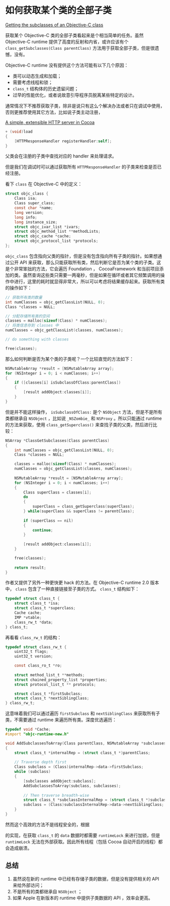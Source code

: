 # 如何获取某个类的全部子类 

[Getting the subclasses of an Objective-C class](https://www.cocoawithlove.com/2010/01/getting-subclasses-of-objective-c-class.html)

获取某个 Objective-C 类的全部子类看起来是个相当简单的任务。虽然 Objective-C runtime 提供了高度的反射和内省，或许应该有个 `class_getSubclasses(Class parentClass)`  方法用于获取全部子类，但是很遗憾，没有。

Objective-C runtime 没有提供这个方法可能有以下几个原因：

- 类可以动态生成和加载；
- 需要考虑线程和锁；
- `class_t` 结构体的历史遗留问题；
- 过早的性能优化，或者说故意引导程序员脱离某些特定的设计。

通常情况下不推荐获取子类，除非是说只有这么个解决办法或者只在调试中使用，否则更推荐使用其它方法，比如说子类主动注册，

[A simple, extensible HTTP server in Cocoa](https://www.cocoawithlove.com/2009/07/simple-extensible-http-server-in-cocoa.html)

```objectivec
+ (void)load
{
    [HTTPResponseHandler registerHandler:self];
}
```

父类会在注册的子类中查找对应的 handler 来处理请求。

但是我们在调试时可以通过获取所有 `HTTPResponseHandler` 的子类来检查是否已经注册。

看下 `class` 在 Objective-C 中的定义：

```objectivec
struct objc_class {
    Class isa;
    Class super_class;
    const char *name;
    long version;
    long info;
    long instance_size;
    struct objc_ivar_list *ivars;
    struct objc_method_list **methodLists;
    struct objc_cache *cache;
    struct objc_protocol_list *protocols;
};
```

`objc_class` 包含指向父类的指针，但是没有包含指向所有子类的指针。如果想通过公开 API 来获取，那么只能获取所有类，然后判断它是否为某个类的子类。这是个非常笨拙的方法，它会遍历 Foundation ， CocoaFramework 和当前项目添加的类。虽然查询这些类只需要一两毫秒，但是如果在循环或者其它频繁调用的操作中进行，这里的耗时就显得非常大，所以可以考虑将结果缓存起来。获取所有类的操作如下：

```objectivec
// 获取所有类的数量
int numClasses = objc_getClassList(NULL, 0);
Class *classes = NULL;

// 分配存储所有类的空间
classes = malloc(sizeof(Class) * numClasses);
// 将类信息存到 classes 中
numClasses = objc_getClassList(classes, numClasses);

// do something with classes

free(classes);
```

那么如何判断是否为某个类的子类呢？一个比较直觉的方法如下：

```objectivec
NSMutableArray *result = [NSMutableArray array];
for (NSInteger i = 0; i < numClasses; i++)
{
    if ([classes[i] isSubclassOfClass:parentClass])
    {
        [result addObject:classes[i]];
    }
}
```

但是并不能这样操作， `isSubclassOfClass:` 是个 `NSObject` 方法，但是不是所有类都继承自 `NSObject` ，比如说 `_NSZombie_` 和 `NSProxy` 。所以只能通过 runtime 的方法来获取，使用 `class_getSuperclass()` 来查找子类的父类，然后进行比较：

```objectivec
NSArray *ClassGetSubclasses(Class parentClass)
{
    int numClasses = objc_getClassList(NULL, 0);
    Class *classes = NULL;

    classes = malloc(sizeof(Class) * numClasses);
    numClasses = objc_getClassList(classes, numClasses);
    
    NSMutableArray *result = [NSMutableArray array];
    for (NSInteger i = 0; i < numClasses; i++)
    {
        Class superClass = classes[i];
        do
        {
            superClass = class_getSuperclass(superClass);
        } while(superClass && superClass != parentClass);
        
        if (superClass == nil)
        {
            continue;
        }
        
        [result addObject:classes[i]];
    }

    free(classes);
    
    return result;
}
```

作者又提供了另外一种更快更 hack 的方法。在 Objective-C runtime 2.0 版本中， `class` 包含了一种直接链接至子类的方式。 `class_t` 结构如下：

```objectivec
typedef struct class_t {
    struct class_t *isa;
    struct class_t *superclass;
    Cache cache;
    IMP *vtable;
    class_rw_t *data;
} class_t;
```

再看看 `class_rw_t` 的结构：

```objectivec
typedef struct class_rw_t {
    uint32_t flags;
    uint32_t version;

    const class_ro_t *ro;
    
    struct method_list_t **methods;
    struct chained_property_list *properties;
    struct protocol_list_t ** protocols;

    struct class_t *firstSubclass;
    struct class_t *nextSiblingClass;
} class_rw_t;
```

这意味着我们可以通过遍历 `firstSubclass` 和 `nextSiblingClass` 来获取所有子类，不需要通过 runtime 来遍历所有类。深度优选遍历：

```objectivec
typedef void *Cache;
#import "objc-runtime-new.h"

void AddSubclassesToArray(Class parentClass, NSMutableArray *subclasses)
{
    struct class_t *internalRep = (struct class_t *)parentClass;
    
    // Traverse depth first
    Class subclass = (Class)internalRep->data->firstSubclass;
    while (subclass)
    {
        [subclasses addObject:subclass];
        AddSubclassesToArray(subclass, subclasses);
    
        // Then traverse breadth-wise
        struct class_t *subclassInternalRep = (struct class_t *)subclass;
        subclass = (Class)subclassInternalRep->data->nextSiblingClass;
    }
}
```

然而这个高效的方法不是线程安全的，根据 

[](https://opensource.apple.com/source/objc4/objc4-437/runtime/objc-runtime-new.m)

的实现，在获取 `class_t` 的 `data` 数据时都需要 `runtimeLock` 来进行加锁，但是 `runtimeLock` 无法在外部获取。因此所有线程（包括 Cocoa 自动开启的线程）都会造成崩溃。

## 总结

1. 虽然说在新的 runtime 中已经有存储子类的数据，但是没有提供相关的 API 来给外部访问；
2. 不是所有的类都继承自 `NSObject` ；
3. 如果 Apple 在新版本的 runtime 中提供子类数据的 API ，效率会更高。